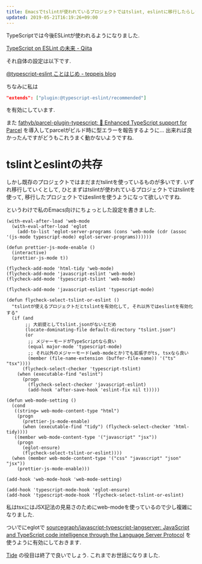 ```yaml
---
title: Emacsでtslintが使われているプロジェクトではtslint, eslintに移行したらしきプロジェクトではeslintが使われるようにする
updated: 2019-05-21T16:19:26+09:00
---
```


TypeScriptでは今後ESLintが使われるようになりました.

[TypeScript on ESLint の未来 - Qiita](https://qiita.com/mysticatea/items/aaf677928e965abe093d)

それ自体の設定は以下です.

[\@typescript-eslint ことはじめ - teppeis blog](https://teppeis.hatenablog.com/entry/2019/02/typescript-eslint)

ちなみに私は

~~~json
"extends": ["plugin:@typescript-eslint/recommended"]
~~~

を有効にしています.

また
[fathyb/parcel-plugin-typescript: 🚨 Enhanced TypeScript support for Parcel](https://github.com/fathyb/parcel-plugin-typescript)
を導入してparcelがビルド時に型エラーを報告するように…
出来れば良かったんですがどうもこれうまく動かないようですね.

# tslintとeslintの共存

しかし既存のプロジェクトではまだまだtslintを使っているものが多いです.
いずれ移行していくとして,
ひとまずはtslintが使われているプロジェクトではtslintを使って,
移行したプロジェクトではeslintを使うようになって欲しいですね.

というわけで私のEmacs向けにちょっとした設定を書きました.

~~~elisp
(with-eval-after-load 'web-mode
  (with-eval-after-load 'eglot
    (add-to-list 'eglot-server-programs (cons 'web-mode (cdr (assoc '(js-mode typescript-mode) eglot-server-programs))))))

(defun prettier-js-mode-enable ()
  (interactive)
  (prettier-js-mode t))

(flycheck-add-mode 'html-tidy 'web-mode)
(flycheck-add-mode 'javascript-eslint 'web-mode)
(flycheck-add-mode 'typescript-tslint 'web-mode)

(flycheck-add-mode 'javascript-eslint 'typescript-mode)

(defun flycheck-select-tslint-or-eslint ()
  "tslintが使えるプロジェクトだとtslintを有効化して, それ以外ではeslintを有効化する"
  (if (and
       ;; 大前提としてtslint.jsonがないとだめ
       (locate-dominating-file default-directory "tslint.json")
       (or
        ;; メジャーモードがTypeScriptなら良い
        (equal major-mode 'typescript-mode)
        ;; それ以外のメジャーモード(web-modeとか)でも拡張子がts, tsxなら良い
        (member (file-name-extension (buffer-file-name)) '("ts" "tsx"))))
      (flycheck-select-checker 'typescript-tslint)
    (when (executable-find "eslint")
      (progn
        (flycheck-select-checker 'javascript-eslint)
        (add-hook 'after-save-hook 'eslint-fix nil t)))))

(defun web-mode-setting ()
  (cond
   ((string= web-mode-content-type "html")
    (progn
      (prettier-js-mode-enable)
      (when (executable-find "tidy") (flycheck-select-checker 'html-tidy))))
   ((member web-mode-content-type '("javascript" "jsx"))
    (progn
      (eglot-ensure)
      (flycheck-select-tslint-or-eslint))))
  (when (member web-mode-content-type '("css" "javascript" "json" "jsx"))
    (prettier-js-mode-enable)))

(add-hook 'web-mode-hook 'web-mode-setting)

(add-hook 'typescript-mode-hook 'eglot-ensure)
(add-hook 'typescript-mode-hook 'flycheck-select-tslint-or-eslint)
~~~

私はtsxにはJSX記法の見易さのためにweb-modeを使っているので少し複雑になりました.

ついでにeglotで
[sourcegraph/javascript-typescript-langserver: JavaScript and TypeScript code intelligence through the Language Server Protocol](https://github.com/sourcegraph/javascript-typescript-langserver)
を使うように有効にしておきます.

[Tide](https://github.com/ananthakumaran/tide)
の役目は終了で良いでしょう.
これまでお世話になりました.
